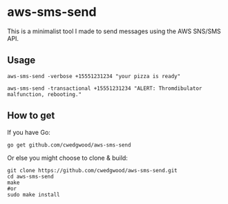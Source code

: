 aws-sms-send
===

This is a minimalist tool I made to send messages using the AWS
SNS/SMS API.

Usage
---

    aws-sms-send -verbose +15551231234 "your pizza is ready"

    aws-sms-send -transactional +15551231234 "ALERT: Thromdibulator malfunction, rebooting."

How to get
---

If you have Go:

	go get github.com/cwedgwood/aws-sms-send


Or else you might choose to clone & build:

    git clone https://github.com/cwedgwood/aws-sms-send.git
	cd aws-sms-send
	make
	#or
	sudo make install
